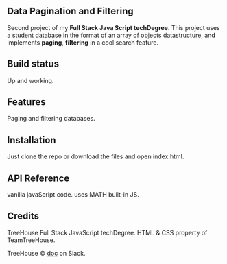 ## Data Pagination and Filtering
Second project of my **Full Stack Java Script techDegree**. This project uses a student database in the format of an
array of objects datastructure, and implements **paging**, **filtering** in a cool search feature.

## Build status
Up and working.


## Features
Paging and filtering databases.

## Installation

Just clone the repo or download the files and open index.html.
## API Reference
vanilla javaScript code.
uses MATH built-in JS.


## Credits
TreeHouse Full Stack JavaScript techDegree.
HTML & CSS property of TeamTreeHouse.


TreeHouse © [doc]() on Slack.
